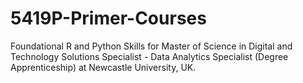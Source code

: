 # 5419P-Primer-Courses
Foundational R and Python Skills for Master of Science in Digital and Technology Solutions Specialist - Data Analytics Specialist (Degree Apprenticeship) at Newcastle University, UK.
